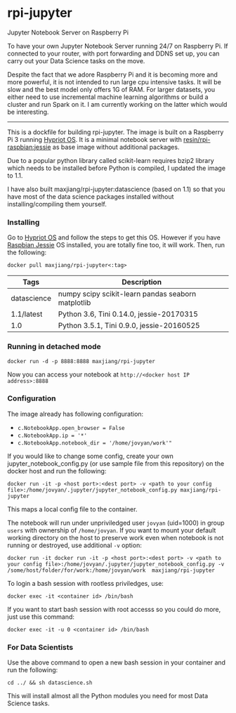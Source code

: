 # rpi-jupyter
Jupyter Notebook Server on Raspberry Pi

To have your own Jupyter Notebook Server running 24/7 on Raspberry Pi. If connected to your router, with port forwarding and DDNS set up, you can carry out your Data Science tasks on the move.

Despite the fact that we adore Raspberry Pi and it is becoming more and more powerful, it is not intended to run large cpu intensive tasks. It will be slow and the best model only offers 1G of RAM. For larger datasets, you either need to use incremental machine learning algorithms or build a cluster and run Spark on it. I am currently working on the latter which would be interesting.

----------
This is a dockfile for building rpi-jupyter. The image is built on a Raspberry Pi 3 running [Hypriot OS](http://blog.hypriot.com/). It is a minimal notebook server with [resin/rpi-raspbian:jessie](https://hub.docker.com/r/resin/rpi-raspbian/) as base image without additional packages.  

Due to a popular python library called scikit-learn requires bzip2 library which needs to be installed before Python is compiled, I updated the image to 1.1.

I have also built maxjiang/rpi-jupyter:datascience (based on 1.1) so that you have most of the data science packages installed without installing/compiling them yourself.

### Installing
Go to [Hypriot OS](https://blog.hypriot.com/downloads) and follow the steps to get this OS. However if you have [Raspbian Jessie](https://www.raspberrypi.org/downloads/raspbian/) OS installed, you are totally fine too, it will work. 
Then, run the following:

    docker pull maxjiang/rpi-jupyter<:tag>

Tags | Description
--- | ---
datascience | numpy scipy scikit-learn pandas seaborn matplotlib
1.1/latest | Python 3.6, Tini 0.14.0, jessie-20170315
1.0 | Python 3.5.1, Tini 0.9.0, jessie-20160525


### Running in detached mode

    docker run -d -p 8888:8888 maxjiang/rpi-jupyter 

Now you can access your notebook at `http://<docker host IP address>:8888`

### Configuration
The image already has following configuration:

* `c.NotebookApp.open_browser = False`
* `c.NotebookApp.ip = '*'`
* `c.NotebookApp.notebook_dir = '/home/jovyan/work'"`

If you would like to change some config, create your own jupyter_notebook_config.py (or use sample file from this repository) on the docker host and run the following:

    docker run -it -p <host port>:<dest port> -v <path to your config file>:/home/jovyan/.jupyter/jupyter_notebook_config.py maxjiang/rpi-jupyter

This maps a local config file to the container.

The notebook will run under unpriviledged user `jovyan` (uid=1000) in group `users` with ownership of `/home/jovyan`. If you want to mount your default working directory on the host to preserve work even when notebook is not running or destroyed, use additional `-v` option:

    docker run -it docker run -it -p <host port>:<dest port> -v <path to your config file>:/home/jovyan/.jupyter/jupyter_notebook_config.py -v /some/host/folder/for/work:/home/jovyan/work  maxjiang/rpi-jupyter

To login a bash session with rootless priviledges, use:

    docker exec -it <container id> /bin/bash

If you want to start bash session with root accesss so you could do more, just use this command:

    docker exec -it -u 0 <container id> /bin/bash

### For Data Scientists
Use the above command to open a new bash session in your container and run the following:

    cd ../ && sh datascience.sh
    
This will install almost all the Python modules you need for most Data Science tasks.
